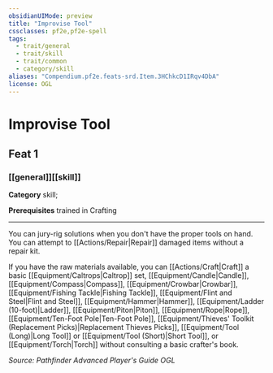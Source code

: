 ```yaml
---
obsidianUIMode: preview
title: "Improvise Tool"
cssclasses: pf2e,pf2e-spell
tags:
  - trait/general
  - trait/skill
  - trait/common
  - category/skill
aliases: "Compendium.pf2e.feats-srd.Item.3HChkcD1IRqv4DbA"
license: OGL
---
```

# Improvise Tool
## Feat 1
### [[general]][[skill]]

**Category** skill; 



**Prerequisites** trained in Crafting
* * *
You can jury-rig solutions when you don't have the proper tools on hand. You can attempt to [[Actions/Repair|Repair]] damaged items without a repair kit.

If you have the raw materials available, you can [[Actions/Craft|Craft]] a basic [[Equipment/Caltrops|Caltrop]] set, [[Equipment/Candle|Candle]], [[Equipment/Compass|Compass]], [[Equipment/Crowbar|Crowbar]], [[Equipment/Fishing Tackle|Fishing Tackle]], [[Equipment/Flint and Steel|Flint and Steel]], [[Equipment/Hammer|Hammer]], [[Equipment/Ladder (10-foot)|Ladder]], [[Equipment/Piton|Piton]], [[Equipment/Rope|Rope]], [[Equipment/Ten-Foot Pole|Ten-Foot Pole]], [[Equipment/Thieves' Toolkit (Replacement Picks)|Replacement Thieves Picks]], [[Equipment/Tool (Long)|Long Tool]] or [[Equipment/Tool (Short)|Short Tool]], or [[Equipment/Torch|Torch]] without consulting a basic crafter's book.

*Source: Pathfinder Advanced Player's Guide*
*OGL*